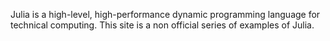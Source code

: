 Julia is a high-level, high-performance dynamic programming language for technical computing. This site is a non official series of examples of Julia.